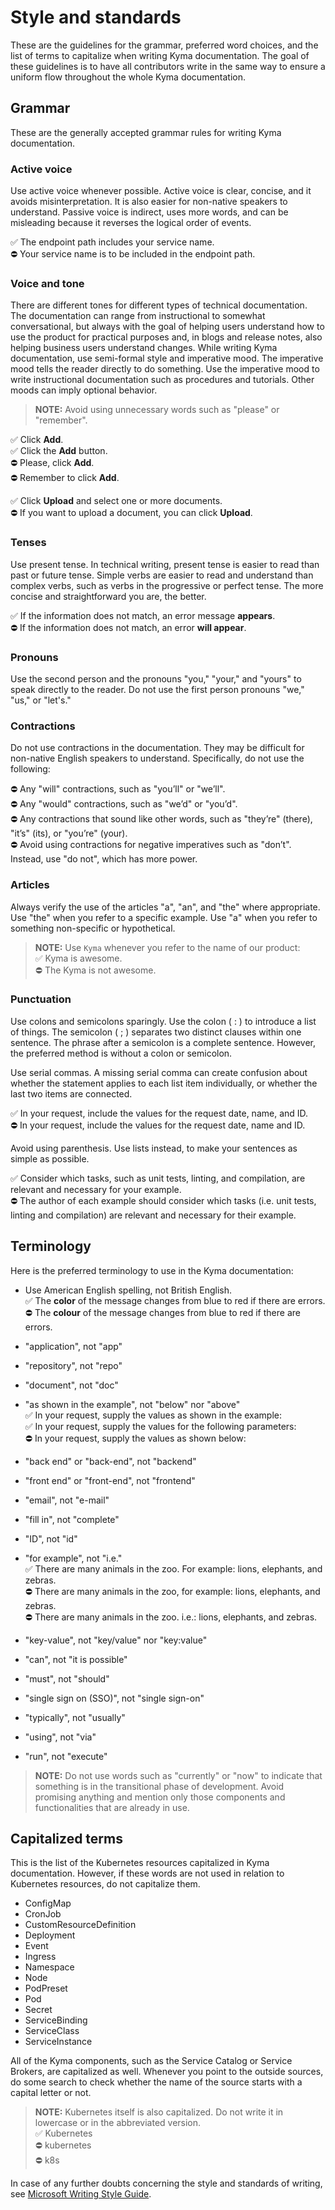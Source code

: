 # Style and standards

These are the guidelines for the grammar, preferred word choices, and the list of terms to capitalize when writing Kyma documentation. The goal of these guidelines is to have all contributors write in the same way to ensure a uniform flow throughout the whole Kyma documentation.

## Grammar

These are the generally accepted grammar rules for writing Kyma documentation.

### Active voice

Use active voice whenever possible. Active voice is clear, concise, and it avoids misinterpretation. It is also easier for non-native speakers to understand. Passive voice is indirect, uses more words, and can be misleading because it reverses the logical order of events.

✅ The endpoint path includes your service name.   
⛔️ Your service name is to be included in the endpoint path.

### Voice and tone

There are different tones for different types of technical documentation. The documentation can range from instructional to somewhat conversational, but always with the goal of helping users understand how to use the product for practical purposes and, in blogs and release notes, also helping business users understand changes. While writing Kyma documentation, use semi-formal style and imperative mood. The imperative mood tells the reader directly to do something. Use the imperative mood to write instructional documentation such as procedures and tutorials. Other moods can imply optional behavior.

> **NOTE:** Avoid using unnecessary words such as "please" or "remember".

✅ Click **Add**.  
✅ Click the **Add** button.  
⛔️ Please, click **Add**.    
⛔️ Remember to click **Add**.

✅ Click **Upload** and select one or more documents.  
⛔️ If you want to upload a document, you can click **Upload**.


### Tenses

Use present tense. In technical writing, present tense is easier to read than past or future tense. Simple verbs are easier to read and understand than complex verbs, such as verbs in the progressive or perfect tense. The more concise and straightforward you are, the better.

✅ If the information does not match, an error message **appears**.  
⛔️ If the information does not match, an error **will appear**.

### Pronouns

Use the second person and the pronouns "you," "your," and "yours" to speak directly to the reader. Do not use the first person pronouns "we," "us," or "let's."

### Contractions

Do not use contractions in the documentation. They may be difficult for non-native English speakers to understand. Specifically, do not use the following:

⛔️ Any "will" contractions, such as "you’ll" or "we’ll".  
⛔️ Any "would" contractions, such as "we’d" or "you’d".   
⛔️ Any contractions that sound like other words, such as "they’re" (there), "it’s" (its), or "you’re" (your).   
⛔️ Avoid using contractions for negative imperatives such as "don’t". Instead, use "do not", which has more power.

### Articles

Always verify the use of the articles "a", "an", and "the" where appropriate. Use "the" when you refer to a specific example. Use "a" when you refer to something non-specific or hypothetical.

> **NOTE:** Use `Kyma` whenever you refer to the name of our product:   
✅ Kyma is awesome.  
⛔️ The Kyma is not awesome.

### Punctuation

Use colons and semicolons sparingly. Use the colon ( : ) to introduce a list of things. The semicolon ( ; ) separates two distinct clauses within one sentence. The phrase after a semicolon is a complete sentence. However, the preferred method is without a colon or semicolon.

Use serial commas. A missing serial comma can create confusion about whether the statement applies to each list item individually, or whether the last two items are connected.

✅ In your request, include the values for the request date, name, and ID.   
⛔️ In your request, include the values for the request date, name and ID.

Avoid using parenthesis. Use lists instead, to make your sentences as simple as possible.

✅ Consider which tasks, such as unit tests, linting, and compilation, are relevant and necessary for your example.  
⛔️ The author of each example should consider which tasks (i.e. unit tests, linting and compilation) are relevant and necessary for their example.

## Terminology

Here is the preferred terminology to use in the Kyma documentation:

* Use American English spelling, not British English.   
  ✅ The **color** of the message changes from blue to red if there are errors.  
  ⛔️ The **colour** of the message changes from blue to red if there are errors.

* "application", not "app"
* "repository", not "repo"
* "document", not "doc"
* "as shown in the example", not "below" nor "above"  
✅ In your request, supply the values as shown in the example:   
✅ In your request, supply the values for the following parameters:    
⛔️ In your request, supply the values as shown below:

* "back end" or "back-end", not "backend"
* "front end" or "front-end", not "frontend"
* "email", not "e-mail"
* "fill in", not "complete"
* "ID", not "id"
* "for example", not "i.e."   
✅ There are many animals in the zoo. For example: lions, elephants, and zebras.     
⛔️ There are many animals in the zoo, for example: lions, elephants, and zebras.  
⛔️ There are many animals in the zoo. i.e.: lions, elephants, and zebras.

* "key-value", not "key/value" nor "key:value"
* "can", not "it is possible"
* "must", not "should"
* "single sign on (SSO)", not "single sign-on"
* "typically", not "usually"
* "using", not "via"
* "run", not "execute"  

> **NOTE:** Do not use words such as "currently" or "now" to indicate that something is in the transitional phase of development. Avoid promising anything and mention only those components and functionalities that are already in use.

## Capitalized terms

This is the list of the Kubernetes resources capitalized in Kyma documentation. However, if these words are not used in relation to Kubernetes resources, do not capitalize them.

- ConfigMap
- CronJob
- CustomResourceDefinition
- Deployment
- Event
- Ingress
- Namespace
- Node
- PodPreset
- Pod
- Secret
- ServiceBinding
- ServiceClass
- ServiceInstance

All of the Kyma components, such as the Service Catalog or Service Brokers, are capitalized as well. Whenever you point to the outside sources, do some search to check whether the name of the source starts with a capital letter or not.

>**NOTE:** Kubernetes itself is also capitalized. Do not write it in lowercase or in the abbreviated version.       
  ✅ Kubernetes  
  ⛔️ kubernetes   
  ⛔️ k8s


In case of any further doubts concerning the style and standards of writing, see [Microsoft Writing Style Guide](https://docs.microsoft.com/en-us/style-guide/welcome/).
